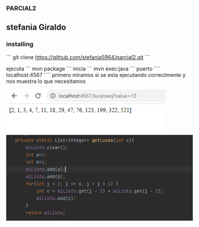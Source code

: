 ### PARCIAL2

## stefania Giraldo
### installing

´´´
git clone https://github.com/stefania5964/parcial2.git
´´´

ejecuta
´´´
mvn package
´´´
inicia
´´´
mvn exec:java
´´´
puerto
´´´´
localhost:4567
´´´´
primero miramos si se esta ejecutando correctmente y nos muestra lo que necesitamos

![](src/img/1.png)
![](src/img/2.png)


